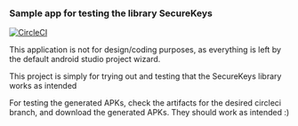 ### Sample app for testing the library SecureKeys

[![CircleCI](https://circleci.com/gh/saantiaguilera/android-test-securekeys/tree/master.svg?style=svg)](https://circleci.com/gh/saantiaguilera/android-test-securekeys/tree/master)

This application is not for design/coding purposes, as everything is left by the default android studio project wizard.

This project is simply for trying out and testing that the SecureKeys library works as intended

For testing the generated APKs, check the artifacts for the desired circleci branch, and download the generated APKs. They should work as intended :)